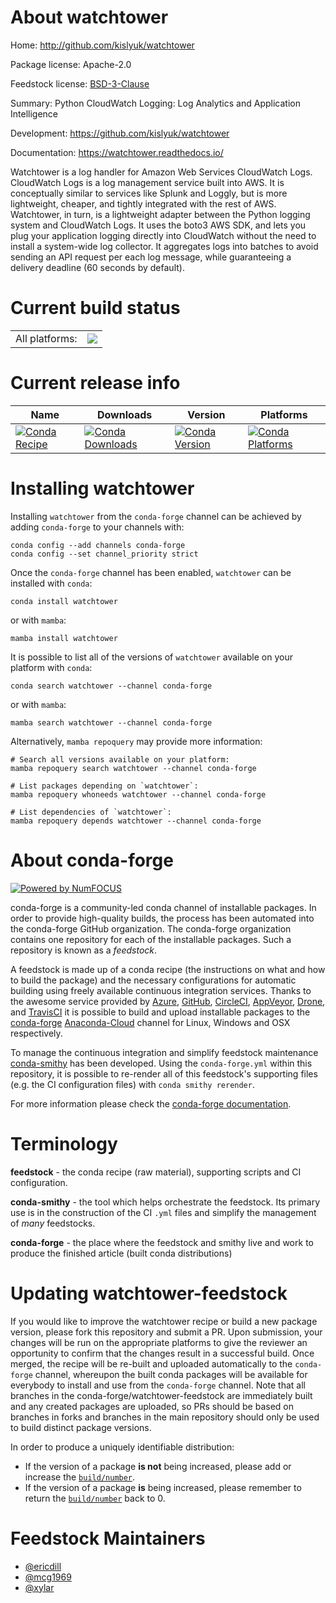About watchtower
================

Home: http://github.com/kislyuk/watchtower

Package license: Apache-2.0

Feedstock license: [BSD-3-Clause](https://github.com/conda-forge/watchtower-feedstock/blob/main/LICENSE.txt)

Summary: Python CloudWatch Logging: Log Analytics and Application Intelligence

Development: https://github.com/kislyuk/watchtower

Documentation: https://watchtower.readthedocs.io/

Watchtower is a log handler for Amazon Web Services CloudWatch Logs. CloudWatch
Logs is a log management service built into AWS. It is conceptually similar to
services like Splunk and Loggly, but is more lightweight, cheaper, and tightly
integrated with the rest of AWS.  Watchtower, in turn, is a lightweight adapter
between the Python logging system and CloudWatch Logs. It uses the boto3 AWS
SDK, and lets you plug your application logging directly into CloudWatch without
the need to install a system-wide log collector. It aggregates logs into batches
to avoid sending an API request per each log message, while guaranteeing a
delivery deadline (60 seconds by default).


Current build status
====================


<table><tr><td>All platforms:</td>
    <td>
      <a href="https://dev.azure.com/conda-forge/feedstock-builds/_build/latest?definitionId=4599&branchName=main">
        <img src="https://dev.azure.com/conda-forge/feedstock-builds/_apis/build/status/watchtower-feedstock?branchName=main">
      </a>
    </td>
  </tr>
</table>

Current release info
====================

| Name | Downloads | Version | Platforms |
| --- | --- | --- | --- |
| [![Conda Recipe](https://img.shields.io/badge/recipe-watchtower-green.svg)](https://anaconda.org/conda-forge/watchtower) | [![Conda Downloads](https://img.shields.io/conda/dn/conda-forge/watchtower.svg)](https://anaconda.org/conda-forge/watchtower) | [![Conda Version](https://img.shields.io/conda/vn/conda-forge/watchtower.svg)](https://anaconda.org/conda-forge/watchtower) | [![Conda Platforms](https://img.shields.io/conda/pn/conda-forge/watchtower.svg)](https://anaconda.org/conda-forge/watchtower) |

Installing watchtower
=====================

Installing `watchtower` from the `conda-forge` channel can be achieved by adding `conda-forge` to your channels with:

```
conda config --add channels conda-forge
conda config --set channel_priority strict
```

Once the `conda-forge` channel has been enabled, `watchtower` can be installed with `conda`:

```
conda install watchtower
```

or with `mamba`:

```
mamba install watchtower
```

It is possible to list all of the versions of `watchtower` available on your platform with `conda`:

```
conda search watchtower --channel conda-forge
```

or with `mamba`:

```
mamba search watchtower --channel conda-forge
```

Alternatively, `mamba repoquery` may provide more information:

```
# Search all versions available on your platform:
mamba repoquery search watchtower --channel conda-forge

# List packages depending on `watchtower`:
mamba repoquery whoneeds watchtower --channel conda-forge

# List dependencies of `watchtower`:
mamba repoquery depends watchtower --channel conda-forge
```


About conda-forge
=================

[![Powered by
NumFOCUS](https://img.shields.io/badge/powered%20by-NumFOCUS-orange.svg?style=flat&colorA=E1523D&colorB=007D8A)](https://numfocus.org)

conda-forge is a community-led conda channel of installable packages.
In order to provide high-quality builds, the process has been automated into the
conda-forge GitHub organization. The conda-forge organization contains one repository
for each of the installable packages. Such a repository is known as a *feedstock*.

A feedstock is made up of a conda recipe (the instructions on what and how to build
the package) and the necessary configurations for automatic building using freely
available continuous integration services. Thanks to the awesome service provided by
[Azure](https://azure.microsoft.com/en-us/services/devops/), [GitHub](https://github.com/),
[CircleCI](https://circleci.com/), [AppVeyor](https://www.appveyor.com/),
[Drone](https://cloud.drone.io/welcome), and [TravisCI](https://travis-ci.com/)
it is possible to build and upload installable packages to the
[conda-forge](https://anaconda.org/conda-forge) [Anaconda-Cloud](https://anaconda.org/)
channel for Linux, Windows and OSX respectively.

To manage the continuous integration and simplify feedstock maintenance
[conda-smithy](https://github.com/conda-forge/conda-smithy) has been developed.
Using the ``conda-forge.yml`` within this repository, it is possible to re-render all of
this feedstock's supporting files (e.g. the CI configuration files) with ``conda smithy rerender``.

For more information please check the [conda-forge documentation](https://conda-forge.org/docs/).

Terminology
===========

**feedstock** - the conda recipe (raw material), supporting scripts and CI configuration.

**conda-smithy** - the tool which helps orchestrate the feedstock.
                   Its primary use is in the construction of the CI ``.yml`` files
                   and simplify the management of *many* feedstocks.

**conda-forge** - the place where the feedstock and smithy live and work to
                  produce the finished article (built conda distributions)


Updating watchtower-feedstock
=============================

If you would like to improve the watchtower recipe or build a new
package version, please fork this repository and submit a PR. Upon submission,
your changes will be run on the appropriate platforms to give the reviewer an
opportunity to confirm that the changes result in a successful build. Once
merged, the recipe will be re-built and uploaded automatically to the
`conda-forge` channel, whereupon the built conda packages will be available for
everybody to install and use from the `conda-forge` channel.
Note that all branches in the conda-forge/watchtower-feedstock are
immediately built and any created packages are uploaded, so PRs should be based
on branches in forks and branches in the main repository should only be used to
build distinct package versions.

In order to produce a uniquely identifiable distribution:
 * If the version of a package **is not** being increased, please add or increase
   the [``build/number``](https://docs.conda.io/projects/conda-build/en/latest/resources/define-metadata.html#build-number-and-string).
 * If the version of a package **is** being increased, please remember to return
   the [``build/number``](https://docs.conda.io/projects/conda-build/en/latest/resources/define-metadata.html#build-number-and-string)
   back to 0.

Feedstock Maintainers
=====================

* [@ericdill](https://github.com/ericdill/)
* [@mcg1969](https://github.com/mcg1969/)
* [@xylar](https://github.com/xylar/)

